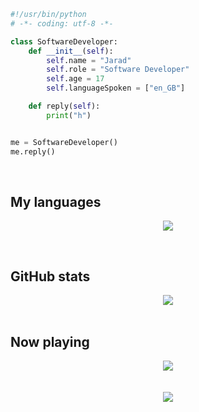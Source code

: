 ```py
#!/usr/bin/python
# -*- coding: utf-8 -*-

class SoftwareDeveloper:
    def __init__(self):
        self.name = "Jarad"
        self.role = "Software Developer"
        self.age = 17
        self.languageSpoken = ["en_GB"]

    def reply(self):
        print("h")


me = SoftwareDeveloper()
me.reply()
```
<br/>

## My languages
<p align="center">
  <a href="https://skillicons.dev">
    <img src="https://skillicons.dev/icons?i=html,css,py,lua" />
  </a>
</p>
<br/>

## GitHub stats  
<div align="center"><img src="https://github-readme-stats.vercel.app/api?username=jvrring&show_icons=true&count_private=true&hide_border=true&theme=github_dark" align="center" /></div>  

<br/>

## Now playing
<div align="center"><img src="https://spotify-github-profile.vercel.app/api/view?uid=nnyi4xjv833t6zznftzo40kb6&cover_image=true&theme=natemoo-re&show_offline=false&background_color=ffffff&interchange=true&bar_color=ffffff&bar_color_cover=false" /></div> 

<br/>  

<div align="center"></div>  

<br/>  

<div align="center">
<img src="https://komarev.com/ghpvc/?username=jvrring&&style=flat-square" align="center" />
</div>  

<br />
